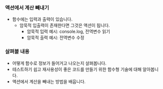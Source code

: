 ### 액션에서 계산 빼내기
- 함수에는 입력과 출력이 있습니다.
  - 암묵적 입출력이 존재한다면 그것은 액션이 됩니다.
    - 암묵적 입력 예시: console.log, 전역변수 읽기
    - 암묵적 출력 예시: 전역변수 수정
    
### 살펴볼 내용
- 어떻게 함수로 정보가 들어거고 나오는지 살펴봅니다.
- 테스트하기 쉽고 재사용성이 좋은 코드를 만들기 위한 함수형 기술에 대해 알아봅니다.
- 액션에서 계산을 빼내는 방법을 배웁니다.
